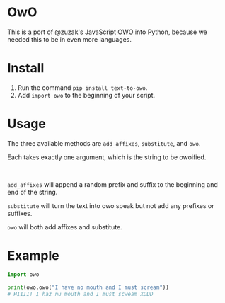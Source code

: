 # OwO

This is a port of @zuzak's JavaScript [OWO](https://github.com/zuzak/owo) into Python, because we needed this to be in even more languages.

# Install

1.  Run the command `pip install text-to-owo`.
2.  Add `import owo` to the beginning of your script.

# Usage

The three available methods are `add_affixes`, `substitute`, and `owo`.

Each takes exactly one argument, which is the string to be owoified.

<br/>

`add_affixes` will append a random prefix and suffix to the beginning and end of the string.

`substitute` will turn the text into owo speak but not add any prefixes or suffixes.

`owo` will both add affixes and substitute.

# Example

```python
import owo

print(owo.owo("I have no mouth and I must scream"))
# HIIII! I haz nu mouth and I must scweam XDDD
```
